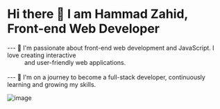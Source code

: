 
# Hi there 👋 I am Hammad Zahid, Front-end Web Developer

--- 🌟 I'm passionate about front-end web development and JavaScript. I love creating interactive <br> &nbsp;&nbsp;&nbsp;&nbsp;&nbsp;&nbsp;&nbsp;&nbsp;&nbsp;
        and user-friendly web applications. <br>
<br>--- 🚀 I'm on a journey to become a full-stack developer, continuously learning and growing my skills.

![image](https://github.com/freekmurze/freekmurze/blob/master/dino.gif)
